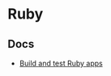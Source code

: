 # Ruby

## Docs

- [Build and test Ruby apps](https://learn.microsoft.com/en-us/azure/devops/pipelines/ecosystems/ruby?view=azure-devops)
